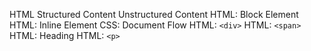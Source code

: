 HTML
Structured Content
Unstructured Content
HTML: Block Element
HTML: Inline Element
CSS: Document Flow
HTML: `<div>`
HTML: `<span>`
HTML: Heading
HTML: `<p>`
